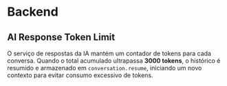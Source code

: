 # Backend

## AI Response Token Limit

O serviço de respostas da IA mantém um contador de tokens para cada conversa. Quando o total acumulado ultrapassa **3000 tokens**, o histórico é resumido e armazenado em `conversation.resume`, iniciando um novo contexto para evitar consumo excessivo de tokens.
